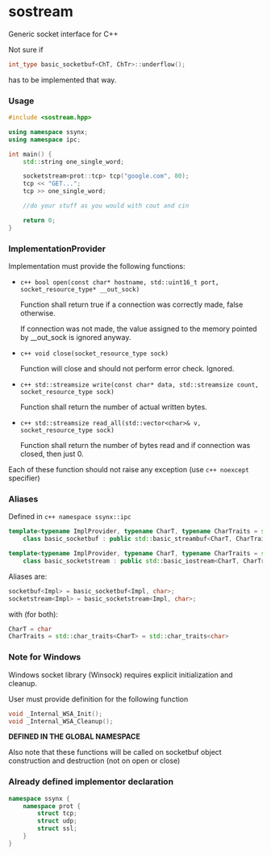 # sostream

Generic socket interface for C++

Not sure if 
```c++
int_type basic_socketbuf<ChT, ChTr>::underflow();
```
has to be implemented that way.


### Usage

```c++
#include <sostream.hpp>

using namespace ssynx;
using namespace ipc;

int main() {
    std::string one_single_word;

    socketstream<prot::tcp> tcp("google.com", 80);
    tcp << "GET...";
    tcp >> one_single_word;

    //do your stuff as you would with cout and cin

    return 0;
}
```

### ImplementationProvider

Implementation must provide the following functions:

 * ```c++ bool open(const char* hostname, std::uint16_t port, socket_resource_type* __out_sock) ```

    Function shall return true if a connection was correctly made, false otherwise. 
    
    If connection was not made, the value assigned to the memory pointed by __out_sock is ignored anyway.

 * ```c++ void close(socket_resource_type sock)```

    Function will close and should not perform error check. Ignored.

 * ```c++ std::streamsize write(const char* data, std::streamsize count, socket_resource_type sock)```

    Function shall return the number of actual written bytes.

 * ```c++ std::streamsize read_all(std::vector<char>& v, socket_resource_type sock)```

    Function shall return the number of bytes read and if connection was closed, then just 0.
    
Each of these function should not raise any exception (use ```c++ noexcept``` specifier)

### Aliases

Defined in ```c++ namespace ssynx::ipc```

```c++
template<typename ImplProvider, typename CharT, typename CharTraits = std::char_traits<CharT> >
    class basic_socketbuf : public std::basic_streambuf<CharT, CharTraits>;

template<typename ImplProvider, typename CharT, typename CharTraits = std::char_traits<CharT> >
    class basic_socketstream : public std::basic_iostream<CharT, CharTraits>;
```

Aliases are: 

```c++
socketbuf<Impl> = basic_socketbuf<Impl, char>;
socketstream<Impl> = basic_socketstream<Impl, char>;
```

with (for both):

```c++
CharT = char
CharTraits = std::char_traits<CharT> = std::char_traits<char>
```

### Note for Windows

Windows socket library (Winsock) requires explicit initialization and cleanup.

User must provide definition for the following function

```c++
void _Internal_WSA_Init();
void _Internal_WSA_Cleanup();
```

**DEFINED IN THE GLOBAL NAMESPACE**

Also note that these functions will be called on socketbuf object construction and destruction (not on open or close)

### Already defined implementor declaration

```c++
namespace ssynx {
    namespace prot {
        struct tcp;
        struct udp;
        struct ssl;
    }
}
```
